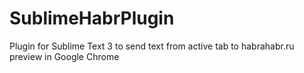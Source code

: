 SublimeHabrPlugin
=================

Plugin for Sublime Text 3 to send text from active tab to habrahabr.ru preview in Google Chrome
